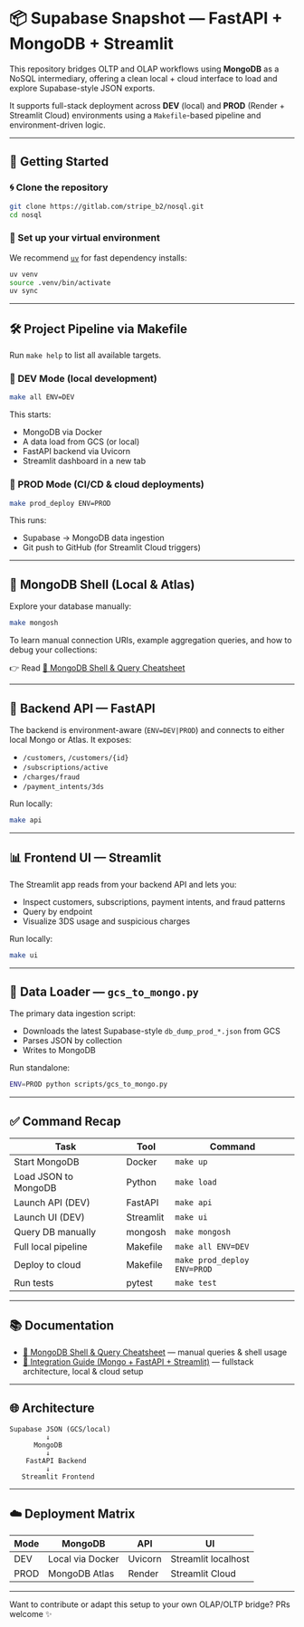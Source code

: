 # 📦 Supabase Snapshot — FastAPI + MongoDB + Streamlit

This repository bridges OLTP and OLAP workflows using **MongoDB** as a NoSQL intermediary, offering a clean local + cloud interface to load and explore Supabase-style JSON exports.

It supports full-stack deployment across **DEV** (local) and **PROD** (Render + Streamlit Cloud) environments using a `Makefile`-based pipeline and environment-driven logic.

---

## 🚀 Getting Started

### 🌀 Clone the repository

```bash
git clone https://gitlab.com/stripe_b2/nosql.git
cd nosql
````

### 🐍 Set up your virtual environment

We recommend [`uv`](https://github.com/astral-sh/uv) for fast dependency installs:

```bash
uv venv
source .venv/bin/activate
uv sync
```

---

## 🛠️ Project Pipeline via Makefile

Run `make help` to list all available targets.

### 🔧 DEV Mode (local development)

```bash
make all ENV=DEV
```

This starts:

* MongoDB via Docker
* A data load from GCS (or local)
* FastAPI backend via Uvicorn
* Streamlit dashboard in a new tab

### 🚀 PROD Mode (CI/CD & cloud deployments)

```bash
make prod_deploy ENV=PROD
```

This runs:

* Supabase → MongoDB data ingestion
* Git push to GitHub (for Streamlit Cloud triggers)

---

## 🧠 MongoDB Shell (Local & Atlas)

Explore your database manually:

```bash
make mongosh
```

To learn manual connection URIs, example aggregation queries, and how to debug your collections:

👉 Read [📄 MongoDB Shell & Query Cheatsheet](docs/mongosh_guide.md)

---

## 🔌 Backend API — FastAPI

The backend is environment-aware (`ENV=DEV|PROD`) and connects to either local Mongo or Atlas. It exposes:

* `/customers`, `/customers/{id}`
* `/subscriptions/active`
* `/charges/fraud`
* `/payment_intents/3ds`

Run locally:

```bash
make api
```

---

## 📊 Frontend UI — Streamlit

The Streamlit app reads from your backend API and lets you:

* Inspect customers, subscriptions, payment intents, and fraud patterns
* Query by endpoint
* Visualize 3DS usage and suspicious charges

Run locally:

```bash
make ui
```

---

## 📜 Data Loader — `gcs_to_mongo.py`

The primary data ingestion script:

* Downloads the latest Supabase-style `db_dump_prod_*.json` from GCS
* Parses JSON by collection
* Writes to MongoDB

Run standalone:

```bash
ENV=PROD python scripts/gcs_to_mongo.py
```

---

## ✅ Command Recap

| Task                 | Tool      | Command                     |
| -------------------- | --------- | --------------------------- |
| Start MongoDB        | Docker    | `make up`                   |
| Load JSON to MongoDB | Python    | `make load`                 |
| Launch API (DEV)     | FastAPI   | `make api`                  |
| Launch UI (DEV)      | Streamlit | `make ui`                   |
| Query DB manually    | mongosh   | `make mongosh`              |
| Full local pipeline  | Makefile  | `make all ENV=DEV`          |
| Deploy to cloud      | Makefile  | `make prod_deploy ENV=PROD` |
| Run tests            | pytest    | `make test`                 |

---

## 📚 Documentation

* [🥪 MongoDB Shell & Query Cheatsheet](docs/mongosh_guide.md) — manual queries & shell usage
* [💃 Integration Guide (Mongo + FastAPI + Streamlit)](docs/streamlit.md) — fullstack architecture, local & cloud setup

---

## 🌐 Architecture

```
Supabase JSON (GCS/local)
         ↓
      MongoDB
         ↓
    FastAPI Backend
         ↓
   Streamlit Frontend
```

---

## ☁️ Deployment Matrix

| Mode | MongoDB          | API     | UI                  |
| ---- | ---------------- | ------- | ------------------- |
| DEV  | Local via Docker | Uvicorn | Streamlit localhost |
| PROD | MongoDB Atlas    | Render  | Streamlit Cloud     |

---

Want to contribute or adapt this setup to your own OLAP/OLTP bridge? PRs welcome ✨

